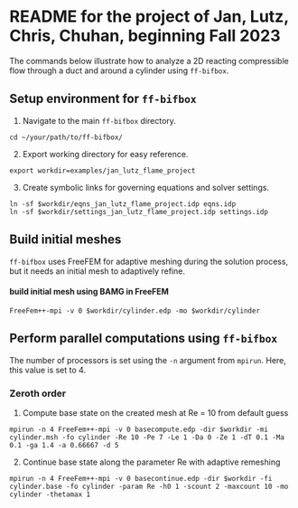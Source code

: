 # README for the project of Jan, Lutz, Chris, Chuhan, beginning Fall 2023

The commands below illustrate how to analyze a 2D reacting compressible flow through a duct and around a cylinder using `ff-bifbox`.

## Setup environment for `ff-bifbox`
1. Navigate to the main `ff-bifbox` directory.
```
cd ~/your/path/to/ff-bifbox/
```
2. Export working directory for easy reference.
```
export workdir=examples/jan_lutz_flame_project
```
3. Create symbolic links for governing equations and solver settings.
```
ln -sf $workdir/eqns_jan_lutz_flame_project.idp eqns.idp
ln -sf $workdir/settings_jan_lutz_flame_project.idp settings.idp
```

## Build initial meshes
`ff-bifbox` uses FreeFEM for adaptive meshing during the solution process, but it needs an initial mesh to adaptively refine.
#### build initial mesh using BAMG in FreeFEM
```
FreeFem++-mpi -v 0 $workdir/cylinder.edp -mo $workdir/cylinder
```

## Perform parallel computations using `ff-bifbox`
The number of processors is set using the `-n` argument from `mpirun`. Here, this value is set to 4.
### Zeroth order
1. Compute base state on the created mesh at Re = 10 from default guess
```
mpirun -n 4 FreeFem++-mpi -v 0 basecompute.edp -dir $workdir -mi cylinder.msh -fo cylinder -Re 10 -Pe 7 -Le 1 -Da 0 -Ze 1 -dT 0.1 -Ma 0.1 -ga 1.4 -a 0.66667 -d 5
```

2. Continue base state along the parameter Re with adaptive remeshing
```
mpirun -n 4 FreeFem++-mpi -v 0 basecontinue.edp -dir $workdir -fi cylinder.base -fo cylinder -param Re -h0 1 -scount 2 -maxcount 10 -mo cylinder -thetamax 1
```
